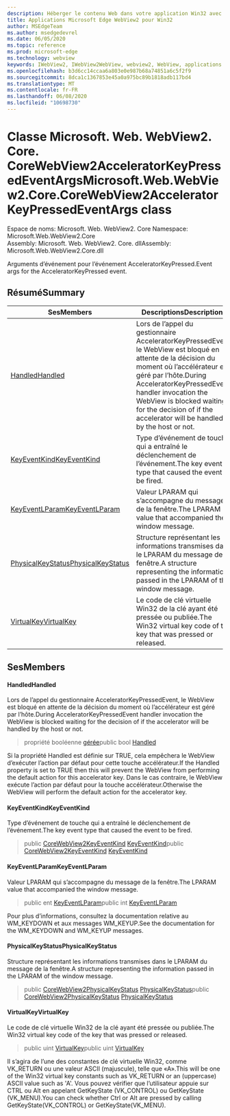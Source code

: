 ```yaml
---
description: Héberger le contenu Web dans votre application Win32 avec le contrôle Microsoft Edge WebView2
title: Applications Microsoft Edge WebView2 pour Win32
author: MSEdgeTeam
ms.author: msedgedevrel
ms.date: 06/05/2020
ms.topic: reference
ms.prod: microsoft-edge
ms.technology: webview
keywords: IWebView2, IWebView2WebView, webview2, WebView, applications Win32, Win32, Edge, ICoreWebView2, ICoreWebView2Controller, contrôle de navigateur, html Edge
ms.openlocfilehash: b3d6cc14ccaa6a803e0e987b68a74851a6c5f2f9
ms.sourcegitcommit: 8dca1c1367853e45a0a975bc89b1818adb117bd4
ms.translationtype: MT
ms.contentlocale: fr-FR
ms.lasthandoff: 06/08/2020
ms.locfileid: "10698730"
---
```

# <span data-ttu-id="08b8f-104">Classe Microsoft. Web. WebView2. Core. CoreWebView2AcceleratorKeyPressedEventArgs</span><span class="sxs-lookup"><span data-stu-id="08b8f-104">Microsoft.Web.WebView2.Core.CoreWebView2AcceleratorKeyPressedEventArgs class</span></span> 

<span data-ttu-id="08b8f-105">Espace de noms: Microsoft. Web. WebView2. Core </span><span class="sxs-lookup"><span data-stu-id="08b8f-105">Namespace: Microsoft.Web.WebView2.Core</span></span>\
<span data-ttu-id="08b8f-106">Assembly: Microsoft. Web. WebView2. Core. dll</span><span class="sxs-lookup"><span data-stu-id="08b8f-106">Assembly: Microsoft.Web.WebView2.Core.dll</span></span>

<span data-ttu-id="08b8f-107">Arguments d’événement pour l’événement AcceleratorKeyPressed.</span><span class="sxs-lookup"><span data-stu-id="08b8f-107">Event args for the AcceleratorKeyPressed event.</span></span>

## <span data-ttu-id="08b8f-108">Résumé</span><span class="sxs-lookup"><span data-stu-id="08b8f-108">Summary</span></span>

 <span data-ttu-id="08b8f-109">Ses</span><span class="sxs-lookup"><span data-stu-id="08b8f-109">Members</span></span>                        | <span data-ttu-id="08b8f-110">Descriptions</span><span class="sxs-lookup"><span data-stu-id="08b8f-110">Descriptions</span></span>
--------------------------------|---------------------------------------------
[<span data-ttu-id="08b8f-111">Handled</span><span class="sxs-lookup"><span data-stu-id="08b8f-111">Handled</span></span>](#handled) | <span data-ttu-id="08b8f-112">Lors de l’appel du gestionnaire AcceleratorKeyPressedEvent, le WebView est bloqué en attente de la décision du moment où l’accélérateur est géré par l’hôte.</span><span class="sxs-lookup"><span data-stu-id="08b8f-112">During AcceleratorKeyPressedEvent handler invocation the WebView is blocked waiting for the decision of if the accelerator will be handled by the host or not.</span></span>
[<span data-ttu-id="08b8f-113">KeyEventKind</span><span class="sxs-lookup"><span data-stu-id="08b8f-113">KeyEventKind</span></span>](#keyeventkind) | <span data-ttu-id="08b8f-114">Type d’événement de touche qui a entraîné le déclenchement de l’événement.</span><span class="sxs-lookup"><span data-stu-id="08b8f-114">The key event type that caused the event to be fired.</span></span>
[<span data-ttu-id="08b8f-115">KeyEventLParam</span><span class="sxs-lookup"><span data-stu-id="08b8f-115">KeyEventLParam</span></span>](#keyeventlparam) | <span data-ttu-id="08b8f-116">Valeur LPARAM qui s’accompagne du message de la fenêtre.</span><span class="sxs-lookup"><span data-stu-id="08b8f-116">The LPARAM value that accompanied the window message.</span></span>
[<span data-ttu-id="08b8f-117">PhysicalKeyStatus</span><span class="sxs-lookup"><span data-stu-id="08b8f-117">PhysicalKeyStatus</span></span>](#physicalkeystatus) | <span data-ttu-id="08b8f-118">Structure représentant les informations transmises dans le LPARAM du message de la fenêtre.</span><span class="sxs-lookup"><span data-stu-id="08b8f-118">A structure representing the information passed in the LPARAM of the window message.</span></span>
[<span data-ttu-id="08b8f-119">VirtualKey</span><span class="sxs-lookup"><span data-stu-id="08b8f-119">VirtualKey</span></span>](#virtualkey) | <span data-ttu-id="08b8f-120">Le code de clé virtuelle Win32 de la clé ayant été pressée ou publiée.</span><span class="sxs-lookup"><span data-stu-id="08b8f-120">The Win32 virtual key code of the key that was pressed or released.</span></span>

## <span data-ttu-id="08b8f-121">Ses</span><span class="sxs-lookup"><span data-stu-id="08b8f-121">Members</span></span>

#### <span data-ttu-id="08b8f-122">Handled</span><span class="sxs-lookup"><span data-stu-id="08b8f-122">Handled</span></span> 

<span data-ttu-id="08b8f-123">Lors de l’appel du gestionnaire AcceleratorKeyPressedEvent, le WebView est bloqué en attente de la décision du moment où l’accélérateur est géré par l’hôte.</span><span class="sxs-lookup"><span data-stu-id="08b8f-123">During AcceleratorKeyPressedEvent handler invocation the WebView is blocked waiting for the decision of if the accelerator will be handled by the host or not.</span></span>

> <span data-ttu-id="08b8f-124">propriété booléenne [gérée](#handled)</span><span class="sxs-lookup"><span data-stu-id="08b8f-124">public bool [Handled](#handled)</span></span>

<span data-ttu-id="08b8f-125">Si la propriété Handled est définie sur TRUE, cela empêchera le WebView d’exécuter l’action par défaut pour cette touche accélérateur.</span><span class="sxs-lookup"><span data-stu-id="08b8f-125">If the Handled property is set to TRUE then this will prevent the WebView from performing the default action for this accelerator key.</span></span> <span data-ttu-id="08b8f-126">Dans le cas contraire, le WebView exécute l’action par défaut pour la touche accélérateur.</span><span class="sxs-lookup"><span data-stu-id="08b8f-126">Otherwise the WebView will perform the default action for the accelerator key.</span></span>

#### <span data-ttu-id="08b8f-127">KeyEventKind</span><span class="sxs-lookup"><span data-stu-id="08b8f-127">KeyEventKind</span></span> 

<span data-ttu-id="08b8f-128">Type d’événement de touche qui a entraîné le déclenchement de l’événement.</span><span class="sxs-lookup"><span data-stu-id="08b8f-128">The key event type that caused the event to be fired.</span></span>

> <span data-ttu-id="08b8f-129">public [CoreWebView2KeyEventKind](./namespace-microsoft-web-webview2-core.md) [KeyEventKind](#keyeventkind)</span><span class="sxs-lookup"><span data-stu-id="08b8f-129">public [CoreWebView2KeyEventKind](./namespace-microsoft-web-webview2-core.md) [KeyEventKind](#keyeventkind)</span></span>

#### <span data-ttu-id="08b8f-130">KeyEventLParam</span><span class="sxs-lookup"><span data-stu-id="08b8f-130">KeyEventLParam</span></span> 

<span data-ttu-id="08b8f-131">Valeur LPARAM qui s’accompagne du message de la fenêtre.</span><span class="sxs-lookup"><span data-stu-id="08b8f-131">The LPARAM value that accompanied the window message.</span></span>

> <span data-ttu-id="08b8f-132">public ent [KeyEventLParam](#keyeventlparam)</span><span class="sxs-lookup"><span data-stu-id="08b8f-132">public int [KeyEventLParam](#keyeventlparam)</span></span>

<span data-ttu-id="08b8f-133">Pour plus d’informations, consultez la documentation relative au WM_KEYDOWN et aux messages WM_KEYUP.</span><span class="sxs-lookup"><span data-stu-id="08b8f-133">See the documentation for the WM_KEYDOWN and WM_KEYUP messages.</span></span>

#### <span data-ttu-id="08b8f-134">PhysicalKeyStatus</span><span class="sxs-lookup"><span data-stu-id="08b8f-134">PhysicalKeyStatus</span></span> 

<span data-ttu-id="08b8f-135">Structure représentant les informations transmises dans le LPARAM du message de la fenêtre.</span><span class="sxs-lookup"><span data-stu-id="08b8f-135">A structure representing the information passed in the LPARAM of the window message.</span></span>

> <span data-ttu-id="08b8f-136">public [CoreWebView2PhysicalKeyStatus](microsoft-web-webview2-core-corewebview2physicalkeystatus.md) [PhysicalKeyStatus](#physicalkeystatus)</span><span class="sxs-lookup"><span data-stu-id="08b8f-136">public [CoreWebView2PhysicalKeyStatus](microsoft-web-webview2-core-corewebview2physicalkeystatus.md) [PhysicalKeyStatus](#physicalkeystatus)</span></span>

#### <span data-ttu-id="08b8f-137">VirtualKey</span><span class="sxs-lookup"><span data-stu-id="08b8f-137">VirtualKey</span></span> 

<span data-ttu-id="08b8f-138">Le code de clé virtuelle Win32 de la clé ayant été pressée ou publiée.</span><span class="sxs-lookup"><span data-stu-id="08b8f-138">The Win32 virtual key code of the key that was pressed or released.</span></span>

> <span data-ttu-id="08b8f-139">public uint [VirtualKey](#virtualkey)</span><span class="sxs-lookup"><span data-stu-id="08b8f-139">public uint [VirtualKey](#virtualkey)</span></span>

<span data-ttu-id="08b8f-140">Il s’agira de l’une des constantes de clé virtuelle Win32, comme VK_RETURN ou une valeur ASCII (majuscule), telle que «A».</span><span class="sxs-lookup"><span data-stu-id="08b8f-140">This will be one of the Win32 virtual key constants such as VK_RETURN or an (uppercase) ASCII value such as 'A'.</span></span> <span data-ttu-id="08b8f-141">Vous pouvez vérifier que l’utilisateur appuie sur CTRL ou Alt en appelant GetKeyState (VK_CONTROL) ou GetKeyState (VK_MENU).</span><span class="sxs-lookup"><span data-stu-id="08b8f-141">You can check whether Ctrl or Alt are pressed by calling GetKeyState(VK_CONTROL) or GetKeyState(VK_MENU).</span></span>

